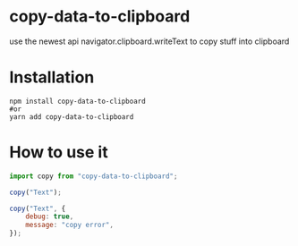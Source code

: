 # copy-data-to-clipboard
use the newest api navigator.clipboard.writeText to copy stuff into clipboard

# Installation

```
npm install copy-data-to-clipboard
#or
yarn add copy-data-to-clipboard
```

# How to use it

```js
import copy from "copy-data-to-clipboard";

copy("Text");

copy("Text", {
    debug: true,
    message: "copy error",
});
```
